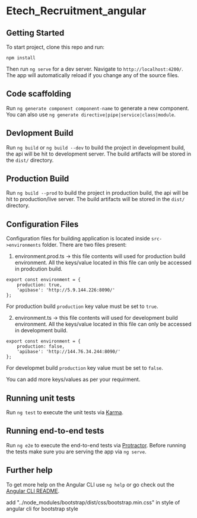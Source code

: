 
# Etech_Recruitment_angular

## Getting Started

To start project, clone this repo and run:

`npm install`

Then run `ng serve` for a dev server. Navigate to `http://localhost:4200/`. The app will automatically reload if you change any of the source files.

## Code scaffolding

Run `ng generate component component-name` to generate a new component. You can also use `ng generate directive|pipe|service|class|module`.

## Devlopment Build

Run `ng build` or `ng build --dev` to build the project in development build, the api will be hit to development server. The build artifacts will be stored in the `dist/` directory.

## Production Build

Run `ng build --prod` to build the project in production build, the api will be hit to production/live server. The build artifacts will be stored in the `dist/` directory.

## Configuration Files

Configuration files for building application is located inside `src->environments` folder. There are two files present:
1. environment.prod.ts -> this file contents will used for production build environment. All the keys/value located in this file can only be accessed in prodcution build.
```
export const environment = {
    production: true,
    'apibase': 'http://5.9.144.226:8090/'
};
```
For production build `production` key value must be set to `true`.

2. environment.ts -> this file contents will used for development build environment. All the keys/value located in this file can only be accessed in development build. 
```
export const environment = {
    production: false,
    'apibase': 'http://144.76.34.244:8090/'
};
```
For developmet build `production` key value must be set to `false`.

You can add more keys/values as per your requirment.

## Running unit tests

Run `ng test` to execute the unit tests via [Karma](https://karma-runner.github.io).

## Running end-to-end tests

Run `ng e2e` to execute the end-to-end tests via [Protractor](http://www.protractortest.org/).
Before running the tests make sure you are serving the app via `ng serve`.

## Further help

To get more help on the Angular CLI use `ng help` or go check out the [Angular CLI README](https://github.com/angular/angular-cli/blob/master/README.md).

add "../node_modules/bootstrap/dist/css/bootstrap.min.css" in style of angular cli for bootstrap style



